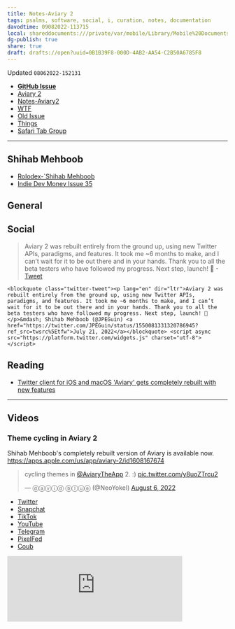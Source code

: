 ```yaml
---
title: Notes-Aviary 2
tags: psalms, software, social, i, curation, notes, documentation
davodtime: 09082022-113715
local: shareddocuments:///private/var/mobile/Library/Mobile%20Documents/iCloud~md~obsidian/Documents/OBSHIDDIAN/drafts/0B1B39F8-000D-4AB2-AA54-C2B50A6785F8.md
dg-publish: true
share: true
draft: drafts://open?uuid=0B1B39F8-000D-4AB2-AA54-C2B50A6785F8
---
```

Updated `08062022-152131`

- [**GitHub Issue**](https://github.com/extratone/bilge/issues/345)
- [Aviary 2](drafts://open?uuid=0C3B49DC-218F-4494-B9E0-E669F2EF2E84)
- [Notes-Aviary2](drafts://open?uuid=0B1B39F8-000D-4AB2-AA54-C2B50A6785F8)
- [WTF](https://davidblue.wtf/drafts/0B1B39F8-000D-4AB2-AA54-C2B50A6785F8.html)
- [Old Issue](https://github.com/extratone/bilge/issues/199)
- [Things](things:///show?id=U7ZK7QCnscBx6bwhdEtwps)
- [Safari Tab Group](https://www.icloud.com/safari-tab-groups/0d2G1TDx02LxXCRCcIKbZW-Eg#Aviary_2)

---

## Shihab Mehboob

- [Rolodex-`Shihab Mehboob](drafts://open?uuid=419A2CF3-C187-467D-B000-296B7B5B4841)
- [Indie Dev Money Issue 35](bear://x-callback-url/open-note?id=7936A099-0412-4B69-9A21-5C7C4DD79203-722-0000000DE1ABF824)

## General


## Social

> Aviary 2 was rebuilt entirely from the ground up, using new Twitter APIs, paradigms, and features. It took me ~6 months to make, and I can’t wait for it to be out there and in your hands. Thank you to all the beta testers who have followed my progress. Next step, launch! 🫶
-[Tweet](https://twitter.com/jpeguin/status/1550081331320786945)

```
<blockquote class="twitter-tweet"><p lang="en" dir="ltr">Aviary 2 was rebuilt entirely from the ground up, using new Twitter APIs, paradigms, and features. It took me ~6 months to make, and I can’t wait for it to be out there and in your hands. Thank you to all the beta testers who have followed my progress. Next step, launch! 🫶</p>&mdash; Shihab Mehboob (@JPEGuin) <a href="https://twitter.com/JPEGuin/status/1550081331320786945?ref_src=twsrc%5Etfw">July 21, 2022</a></blockquote> <script async src="https://platform.twitter.com/widgets.js" charset="utf-8"></script>
```

## Reading 

- [Twitter client for iOS and macOS 'Aviary' gets completely rebuilt with new features](https://9to5mac.com/2022/07/26/twitter-aviary-2-rebuilt-new-features/)

---

## Videos

### Theme cycling in Aviary 2

Shihab Mehboob's completely rebuilt version of Aviary is available now. https://apps.apple.com/us/app/aviary-2/id1608167674

<blockquote class="twitter-tweet"><p lang="en" dir="ltr">cycling themes in <a href="https://twitter.com/AviaryTheApp?ref_src=twsrc%5Etfw">@AviaryTheApp</a> 2. :) <a href="https://t.co/y8uoZTrcu2">pic.twitter.com/y8uoZTrcu2</a></p>&mdash; ⓓⓐⓥⓘⓓ ⓑⓛⓤⓔ (@NeoYokel) <a href="https://twitter.com/NeoYokel/status/1556005609618677761?ref_src=twsrc%5Etfw">August 6, 2022</a></blockquote> <script async src="https://platform.twitter.com/widgets.js" charset="utf-8"></script>

- [Twitter](https://twitter.com/neoyokel/status/1556005609618677761)
- [Snapchat](https://t.snapchat.com/QtdCCUpw)
- [TikTok](https://vm.tiktok.com/ZTRUHtftC/?k=1)
- [YouTube](https://youtube.com/shorts/MSFL3SzzT_Y)
- [Telegram](https://t.me/extratone/12463)
- [PixelFed](https://pixelfed.social/p/DavidBlue/461624141603699665)
- [Coub](https://coub.com/view/346uwv)

<script async="" src="https://telegram.org/js/telegram-widget.js?1" data-telegram-post="https://t.me/extratone/12463" data-width="100%"></script>

<iframe src="https://pixelfed.social/p/DavidBlue/461624141603699665/embed?caption=true&likes=true&layout=full" class="pixelfed__embed" style="max-width: 100%; border: 0" width="400" allowfullscreen="allowfullscreen"></iframe><script async defer src="https://pixelfed.social/embed.js"></script>